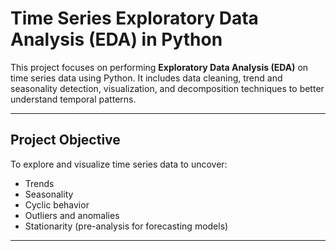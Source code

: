 # Time Series Exploratory Data Analysis (EDA) in Python

This project focuses on performing **Exploratory Data Analysis (EDA)** on time series data using Python. It includes data cleaning, trend and seasonality detection, visualization, and decomposition techniques to better understand temporal patterns.

---

## Project Objective

To explore and visualize time series data to uncover:

- Trends
- Seasonality
- Cyclic behavior
- Outliers and anomalies
- Stationarity (pre-analysis for forecasting models)

---
